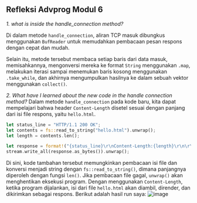 ## Refleksi Advprog Modul 6

*1. what is inside the handle_connection method?*

Di dalam metode `handle_connection`, aliran TCP masuk dibungkus menggunakan `BufReader` untuk memudahkan pembacaan pesan respons dengan cepat dan mudah.

Selain itu, metode tersebut membaca setiap baris dari data masuk, memisahkannya, mengonversi mereka ke format `String` menggunakan `.map`, melakukan iterasi sampai menemukan baris kosong menggunakan `.take_while`, dan akhirnya mengumpulkan hasilnya ke dalam sebuah vektor menggunakan `collect()`.

*2. What have I learned about the new code in the handle connection method?*
Dalam metode `handle_connection` pada kode baru, kita dapat mempelajari bahwa header `Content-Length` disetel sesuai dengan panjang dari isi file respons, yaitu `hello.html`.

```rust
let status_line = "HTTP/1.1 200 OK";
let contents = fs::read_to_string("hello.html").unwrap();
let length = contents.len();

let response = format!("{status_line}\r\nContent-Length:{length}\r\n\r\n{contents}");
stream.write_all(response.as_bytes()).unwrap();
```

Di sini, kode tambahan tersebut memungkinkan pembacaan isi file dan konversi menjadi string dengan `fs::read_to_string()`, dimana panjangnya diperoleh dengan fungsi `len()`. Jika pembacaan file gagal, `unwrap()` akan menghentikan eksekusi program. Dengan menggunakan `Content-Length`, ketika program dijalankan, isi dari file `hello.html` akan diambil, dirender, dan dikirimkan sebagai respons.
Berikut adalah hasil run saya:
![image](https://github.com/Samuelwidjaja/advprog-modul6/assets/119392779/50c272a9-afee-456f-ae26-408f228d0f3c)
